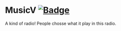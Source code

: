 # MusicV [![Badge](https://img.shields.io/badge/built%20with-wedeploy-00d46a.svg?style=flat)](http://wedeploy.com)

A kind of radio! People chosse what it play in this radio.


